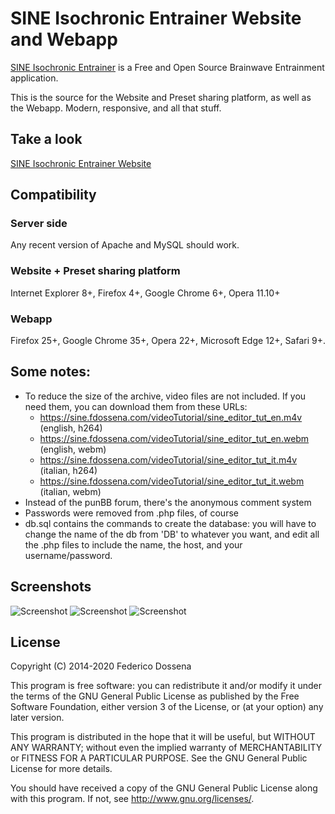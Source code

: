 # SINE Isochronic Entrainer Website and Webapp
[SINE Isochronic Entrainer](https://sine.fdossena.com/) is a Free and Open Source Brainwave Entrainment application.

This is the source for the Website and Preset sharing platform, as well as the Webapp. Modern, responsive, and all that stuff.

## Take a look
[SINE Isochronic Entrainer Website](https://sine.fdossena.com/)

## Compatibility
### Server side
Any recent version of Apache and MySQL should work.
### Website + Preset sharing platform
Internet Explorer 8+, Firefox 4+, Google Chrome 6+, Opera 11.10+
### Webapp
Firefox 25+, Google Chrome 35+, Opera 22+, Microsoft Edge 12+, Safari 9+.

## Some notes:
* To reduce the size of the archive, video files are not included. If you need them, you can download them from these URLs:
	* https://sine.fdossena.com/videoTutorial/sine_editor_tut_en.m4v     (english, h264)
	* https://sine.fdossena.com/videoTutorial/sine_editor_tut_en.webm     (english, webm)
	* https://sine.fdossena.com/videoTutorial/sine_editor_tut_it.m4v     (italian, h264)
	* https://sine.fdossena.com/videoTutorial/sine_editor_tut_it.webm     (italian, webm)
* Instead of the punBB forum, there's the anonymous comment system
* Passwords were removed from .php files, of course
* db.sql contains the commands to create the database: you will have to change the name of the db from 'DB' to whatever you want, and edit all the .php files to include the name, the host, and your username/password.

## Screenshots
![Screenshot](https://fdossena.com/sine/website1.png)
![Screenshot](https://fdossena.com/sine/website2.png)
![Screenshot](https://fdossena.com/sine/webapp1.png)

## License
Copyright (C) 2014-2020 Federico Dossena

This program is free software: you can redistribute it and/or modify
it under the terms of the GNU General Public License as published by
the Free Software Foundation, either version 3 of the License, or
(at your option) any later version.

This program is distributed in the hope that it will be useful,
but WITHOUT ANY WARRANTY; without even the implied warranty of
MERCHANTABILITY or FITNESS FOR A PARTICULAR PURPOSE.  See the
GNU General Public License for more details.

You should have received a copy of the GNU General Public License
along with this program.  If not, see <http://www.gnu.org/licenses/>.
